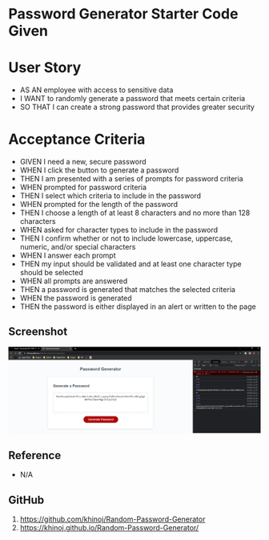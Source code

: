 # Password Generator Starter Code Given

# User Story
* AS AN employee with access to sensitive data
* I WANT to randomly generate a password that meets certain criteria
* SO THAT I can create a strong password that provides greater security

# Acceptance Criteria
* GIVEN I need a new, secure password
* WHEN I click the button to generate a password
* THEN I am presented with a series of prompts for password criteria
* WHEN prompted for password criteria
* THEN I select which criteria to include in the password
* WHEN prompted for the length of the password
* THEN I choose a length of at least 8 characters and no more than 128 characters
* WHEN asked for character types to include in the password
* THEN I confirm whether or not to include lowercase, uppercase, numeric, and/or special characters
* WHEN I answer each prompt
* THEN my input should be validated and at least one character type should be selected
* WHEN all prompts are answered
* THEN a password is generated that matches the selected criteria
* WHEN the password is generated
* THEN the password is either displayed in an alert or written to the page

## Screenshot

![](./assets/img/random_image.PNG)

## Reference

* N/A


## GitHub

1. https://github.com/khinoj/Random-Password-Generator
2. https://khinoj.github.io/Random-Password-Generator/
